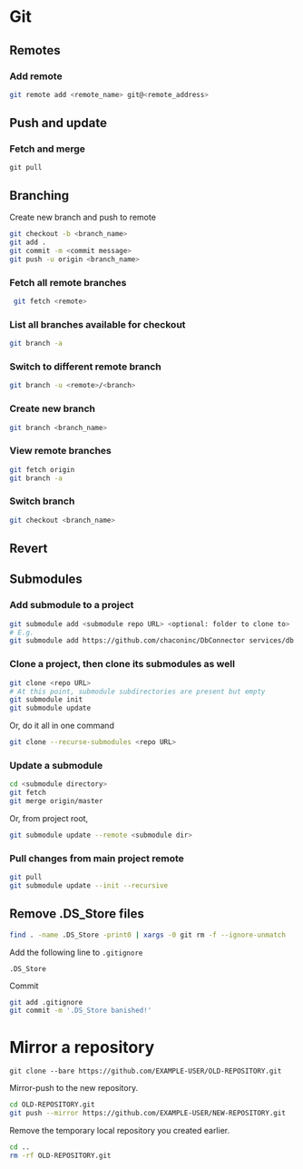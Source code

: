 # Git

## Remotes

### Add remote

```bash
git remote add <remote_name> git@<remote_address>
```



## Push and update

### Fetch and merge

`git pull`

## Branching

Create new branch and push to remote

```bash
git checkout -b <branch_name>
git add .
git commit -m <commit message>
git push -u origin <branch_name>
```

### Fetch all remote branches

```bash
 git fetch <remote>
```

### List all branches available for checkout

```bash
git branch -a
```

### Switch to different remote branch

```bash
git branch -u <remote>/<branch>
```



### Create new branch

```bash
git branch <branch_name>
```

### View remote branches

```bash
git fetch origin
git branch -a
```



### Switch branch

```bash
git checkout <branch_name>
```

## Revert

## Submodules

### Add submodule to a project

```bash
git submodule add <submodule repo URL> <optional: folder to clone to>
# E.g.
git submodule add https://github.com/chaconinc/DbConnector services/db
```

### Clone a project, then clone its submodules as well

```bash
git clone <repo URL>
# At this point, submodule subdirectories are present but empty
git submodule init
git submodule update
```

Or, do it all in one command

```bash
git clone --recurse-submodules <repo URL>
```

### Update a submodule

```bash
cd <submodule directory>
git fetch
git merge origin/master
```

Or, from project root,

```bash
git submodule update --remote <submodule dir>
```

### Pull changes from main project remote

```bash
git pull
git submodule update --init --recursive
```

## Remove .DS_Store files

```bash
find . -name .DS_Store -print0 | xargs -0 git rm -f --ignore-unmatch
```

Add the following line to `.gitignore`

```
.DS_Store
```

Commit

```bash
git add .gitignore
git commit -m '.DS_Store banished!'
```

# Mirror a repository

`git clone --bare https://github.com/EXAMPLE-USER/OLD-REPOSITORY.git`

Mirror-push to the new repository.

```bash
cd OLD-REPOSITORY.git
git push --mirror https://github.com/EXAMPLE-USER/NEW-REPOSITORY.git
```


Remove the temporary local repository you created earlier.

```bash
cd ..
rm -rf OLD-REPOSITORY.git
```



